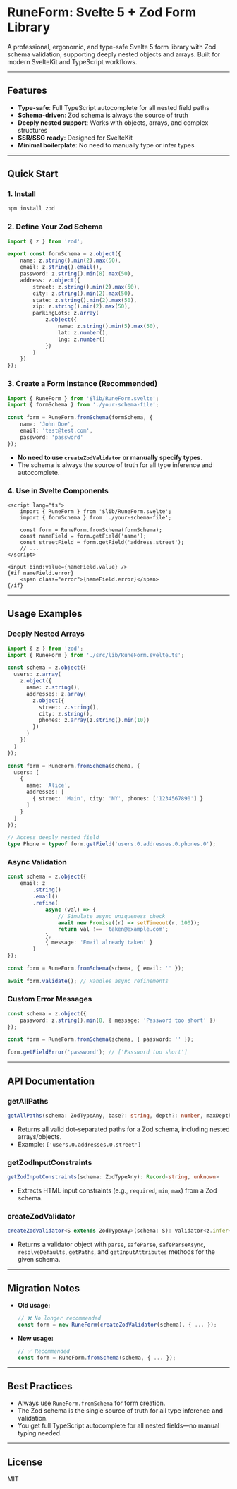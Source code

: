 # RuneForm: Svelte 5 + Zod Form Library

A professional, ergonomic, and type-safe Svelte 5 form library with Zod schema validation, supporting deeply nested objects and arrays. Built for modern SvelteKit and TypeScript workflows.

---

## Features

- **Type-safe**: Full TypeScript autocomplete for all nested field paths
- **Schema-driven**: Zod schema is always the source of truth
- **Deeply nested support**: Works with objects, arrays, and complex structures
- **SSR/SSG ready**: Designed for SvelteKit
- **Minimal boilerplate**: No need to manually type or infer types

---

## Quick Start

### 1. Install

```bash
npm install zod
```

### 2. Define Your Zod Schema

```ts
import { z } from 'zod';

export const formSchema = z.object({
	name: z.string().min(2).max(50),
	email: z.string().email(),
	password: z.string().min(8).max(50),
	address: z.object({
		street: z.string().min(2).max(50),
		city: z.string().min(2).max(50),
		state: z.string().min(2).max(50),
		zip: z.string().min(2).max(50),
		parkingLots: z.array(
			z.object({
				name: z.string().min(5).max(50),
				lat: z.number(),
				lng: z.number()
			})
		)
	})
});
```

### 3. Create a Form Instance (Recommended)

```ts
import { RuneForm } from '$lib/RuneForm.svelte';
import { formSchema } from './your-schema-file';

const form = RuneForm.fromSchema(formSchema, {
	name: 'John Doe',
	email: 'test@test.com',
	password: 'password'
});
```

- **No need to use `createZodValidator` or manually specify types.**
- The schema is always the source of truth for all type inference and autocomplete.

### 4. Use in Svelte Components

```svelte
<script lang="ts">
	import { RuneForm } from '$lib/RuneForm.svelte';
	import { formSchema } from './your-schema-file';

	const form = RuneForm.fromSchema(formSchema);
	const nameField = form.getField('name');
	const streetField = form.getField('address.street');
	// ...
</script>

<input bind:value={nameField.value} />
{#if nameField.error}
	<span class="error">{nameField.error}</span>
{/if}
```

---

## Usage Examples

### Deeply Nested Arrays

```ts
import { z } from 'zod';
import { RuneForm } from './src/lib/RuneForm.svelte.ts';

const schema = z.object({
  users: z.array(
    z.object({
      name: z.string(),
      addresses: z.array(
        z.object({
          street: z.string(),
          city: z.string(),
          phones: z.array(z.string().min(10))
        })
      )
    })
  )
});

const form = RuneForm.fromSchema(schema, {
  users: [
    {
      name: 'Alice',
      addresses: [
        { street: 'Main', city: 'NY', phones: ['1234567890'] }
      ]
    }
  ]
});

// Access deeply nested field
type Phone = typeof form.getField('users.0.addresses.0.phones.0');
```

### Async Validation

```ts
const schema = z.object({
	email: z
		.string()
		.email()
		.refine(
			async (val) => {
				// Simulate async uniqueness check
				await new Promise((r) => setTimeout(r, 100));
				return val !== 'taken@example.com';
			},
			{ message: 'Email already taken' }
		)
});

const form = RuneForm.fromSchema(schema, { email: '' });

await form.validate(); // Handles async refinements
```

### Custom Error Messages

```ts
const schema = z.object({
	password: z.string().min(8, { message: 'Password too short' })
});

const form = RuneForm.fromSchema(schema, { password: '' });

form.getFieldError('password'); // ['Password too short']
```

---

## API Documentation

### getAllPaths

```ts
getAllPaths(schema: ZodTypeAny, base?: string, depth?: number, maxDepth?: number): string[]
```

- Returns all valid dot-separated paths for a Zod schema, including nested arrays/objects.
- Example: `['users.0.addresses.0.street']`

### getZodInputConstraints

```ts
getZodInputConstraints(schema: ZodTypeAny): Record<string, unknown>
```

- Extracts HTML input constraints (e.g., `required`, `min`, `max`) from a Zod schema.

### createZodValidator

```ts
createZodValidator<S extends ZodTypeAny>(schema: S): Validator<z.infer<S>>
```

- Returns a validator object with `parse`, `safeParse`, `safeParseAsync`, `resolveDefaults`, `getPaths`, and `getInputAttributes` methods for the given schema.

---

## Migration Notes

- **Old usage:**
  ```ts
  // ❌ No longer recommended
  const form = new RuneForm(createZodValidator(schema), { ... });
  ```
- **New usage:**
  ```ts
  // ✅ Recommended
  const form = RuneForm.fromSchema(schema, { ... });
  ```

---

## Best Practices

- Always use `RuneForm.fromSchema` for form creation.
- The Zod schema is the single source of truth for all type inference and validation.
- You get full TypeScript autocomplete for all nested fields—no manual typing needed.

---

## License

MIT
